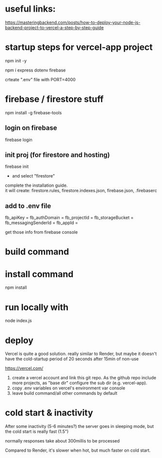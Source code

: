 # useful links:
https://masteringbackend.com/posts/how-to-deploy-your-node-js-backend-project-to-vercel-a-step-by-step-guide

# startup steps for vercel-app project

npm init -y

npm i express dotenv firebase

crteate ".env" file with
PORT=4000

# firebase / firestore stuff
npm install -g firebase-tools

## login on firebase
firebase login

## init proj (for firestore and hosting)
firebase init
- and select "firestore"

complete the installation guide.  
it will create: firestore.rules, firestore.indexes.json, firebase.json, .firebaserc

## add to .env file
fb_apiKey = <firebase apiKey>
fb_authDomain = <firebase authDomain>
fb_projectId = <firebase projectId>
fb_storageBucket = <firebase storageBucket>
fb_messagingSenderId = <firebase messagingSenderId>
fb_appId = <firebase appId>

get those info from firebase console


# build command
<not needed>

# install command
npm install

# run locally with
node index.js

# deploy
Vercel is quite a good solution. really similar to Render, but maybe it doesn't have the cold-startup period of 20 seconds after 15min of non-use

https://vercel.com/

1. create a vercel account and link this git repo. As the github repo include more projects, as "base dir" configure the sub dir (e.g. vercel-app).
1. copy .env variables on vercel's environment var console
1. leave build command/all other commands by default

# cold start & inactivity
After some inactivity (5-6 minutes?) the server goes in sleeping mode, but the cold start is really fast (1.5")

normally responses take about 300millis to be processed

Compared to Render, it's slower when hot, but much faster on cold start.
